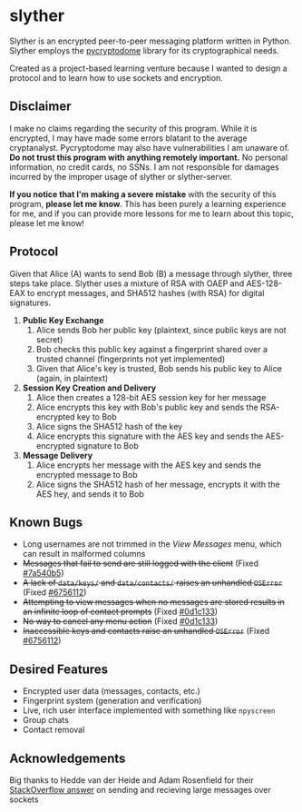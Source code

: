 # slyther
Slyther is an encrypted peer-to-peer messaging platform written in Python. Slyther employs the [pycryptodome](https://github.com/Legrandin/pycryptodome) library for its cryptographical needs.

Created as a project-based learning venture because I wanted to design a protocol and to learn how to use sockets and encryption.

## Disclaimer
I make no claims regarding the security of this program. While it is encrypted, I may have made some errors blatant to the average cryptanalyst. Pycryptodome may also have vulnerabilities I am unaware of. **Do not trust this program with anything remotely important.** No personal information, no credit cards, no SSNs. I am not responsible for damages incurred by the improper usage of slyther or slyther-server.

**If you notice that I'm making a severe mistake** with the security of this program, **please let me know**. This has been purely a learning experience for me, and if you can provide more lessons for me to learn about this topic, please let me know!

## Protocol
Given that Alice (A) wants to send Bob (B) a message through slyther, three steps take place. Slyther uses a mixture of RSA with OAEP and AES-128-EAX to encrypt messages, and SHA512 hashes (with RSA) for digital signatures.

1. **Public Key Exchange**
    1. Alice sends Bob her public key (plaintext, since public keys are not secret)
    1. Bob checks this public key against a fingerprint shared over a trusted channel (fingerprints not yet implemented)
    1. Given that Alice's key is trusted, Bob sends his public key to Alice (again, in plaintext)
1. **Session Key Creation and Delivery**
    1. Alice then creates a 128-bit AES session key for her message
    1. Alice encrypts this key with Bob's public key and sends the RSA-encrypted key to Bob
    1. Alice signs the SHA512 hash of the key
    1. Alice encrypts this signature with the AES key and sends the AES-encrypted signature to Bob
1. **Message Delivery**
    1. Alice encrypts her message with the AES key and sends the encrypted message to Bob
    1. Alice signs the SHA512 hash of her message, encrypts it with the AES hey, and sends it to Bob

## Known Bugs
- Long usernames are not trimmed in the *View Messages* menu, which can result in malformed columns
- ~~Messages that fail to send are still logged with the client~~ (Fixed [#7a540b5](https://github.com/ajstensland/slyther/commit/7a540b53e5341b31f9b9147188241e3b6c0a3f78))
- ~~A lack of `data/keys/` and `data/contacts/` raises an unhandled `OSError`~~ (Fixed [#6756112](https://github.com/ajstensland/slyther/commit/67561128375bfeb3eaf2957948ee57fa99ae4da5))
- ~~Attempting to view messages when no messages are stored results in an infinite loop of contact prompts~~ (Fixed [#0d1c133](https://github.com/ajstensland/slyther/commit/00a7078f90983ea1f89a87a7c598bfb5e4fb028b))
- ~~No way to cancel any menu action~~ (Fixed [#0d1c133](https://github.com/ajstensland/slyther/commit/00a7078f90983ea1f89a87a7c598bfb5e4fb028b))
- ~~Inaccessible keys and contacts raise an unhandled `OSError`~~ (Fixed [#6756112](https://github.com/ajstensland/slyther/commit/67561128375bfeb3eaf2957948ee57fa99ae4da5))

## Desired Features
- Encrypted user data (messages, contacts, etc.)
- Fingerprint system (generation and verification)
- Live, rich user interface implemented with something like `npyscreen`
- Group chats
- Contact removal

## Acknowledgements

Big thanks to Hedde van der Heide and Adam Rosenfield for their [StackOverflow answer](https://stackoverflow.com/questions/17667903/python-socket-receive-large-amount-of-data) on sending and recieving large messages over sockets
